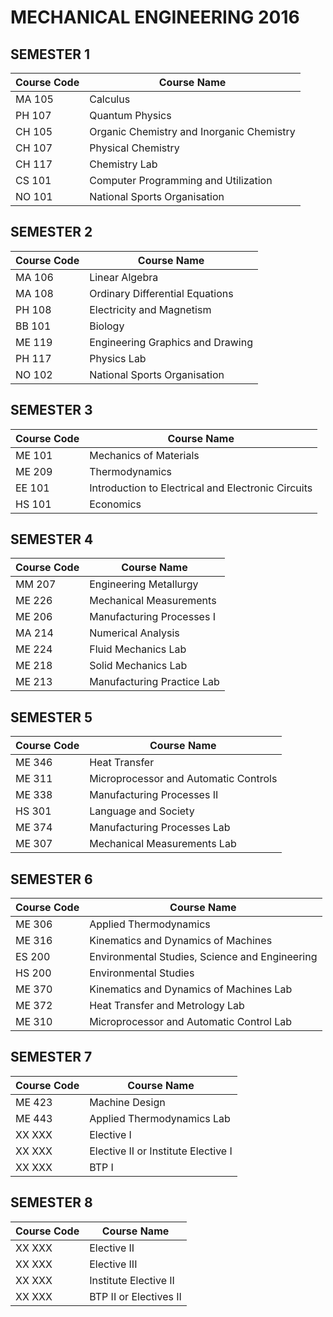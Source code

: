 # MECHANICAL ENGINEERING 2016

## SEMESTER 1
| Course Code | Course Name                               |
|-------------|-------------------------------------------|
| MA 105      | Calculus                                  |
| PH 107      | Quantum Physics                           |
| CH 105      | Organic Chemistry and Inorganic Chemistry |
| CH 107      | Physical Chemistry                        |
| CH 117      | Chemistry Lab                             |
| CS 101      | Computer Programming and Utilization      |
| NO 101      | National Sports Organisation              |

## SEMESTER 2
| Course Code | Course Name                               |
|-------------|-------------------------------------------|
| MA 106      | Linear Algebra                            |
| MA 108      | Ordinary Differential Equations           |
| PH 108      | Electricity and Magnetism                 |
| BB 101      | Biology                                   |
| ME 119      | Engineering Graphics and Drawing          |
| PH 117      | Physics Lab                               |
| NO 102      | National Sports Organisation              |

## SEMESTER 3
| Course Code | Course Name                               |
|-------------|-------------------------------------------|
| ME 101      | Mechanics of Materials                    |
| ME 209      | Thermodynamics                            |
| EE 101      | Introduction to Electrical and Electronic Circuits |
| HS 101      | Economics                                 |

## SEMESTER 4
| Course Code | Course Name                               |
|-------------|-------------------------------------------|
| MM 207      | Engineering Metallurgy                    |
| ME 226      | Mechanical Measurements                   |
| ME 206      | Manufacturing Processes I                 |
| MA 214      | Numerical Analysis                        |
| ME 224      | Fluid Mechanics Lab                       |
| ME 218      | Solid Mechanics Lab                       |
| ME 213      | Manufacturing Practice Lab                |

## SEMESTER 5
| Course Code | Course Name                               |
|-------------|-------------------------------------------|
| ME 346      | Heat Transfer                             |
| ME 311      | Microprocessor and Automatic Controls     |
| ME 338      | Manufacturing Processes II                |
| HS 301      | Language and Society                      |
| ME 374      | Manufacturing Processes Lab               |
| ME 307      | Mechanical Measurements Lab               |

## SEMESTER 6
| Course Code | Course Name                               |
|-------------|-------------------------------------------|
| ME 306      | Applied Thermodynamics                    |
| ME 316      | Kinematics and Dynamics of Machines       |
| ES 200      | Environmental Studies, Science and Engineering |
| HS 200      | Environmental Studies                     |
| ME 370      | Kinematics and Dynamics of Machines Lab   |
| ME 372      | Heat Transfer and Metrology Lab           |
| ME 310      | Microprocessor and Automatic Control Lab  |

## SEMESTER 7
| Course Code | Course Name                               |
|-------------|-------------------------------------------|
| ME 423      | Machine Design                            |
| ME 443      | Applied Thermodynamics Lab                |
| XX XXX      | Elective I                                |
| XX XXX      | Elective II or Institute Elective I       |
| XX XXX      | BTP I                                     |

## SEMESTER 8
| Course Code | Course Name                               |
|-------------|-------------------------------------------|
| XX XXX      | Elective II                               |
| XX XXX      | Elective III                              |
| XX XXX      | Institute Elective II                     |
| XX XXX      | BTP II or Electives II                    |
